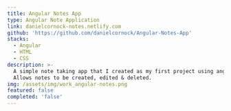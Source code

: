 ```yaml
---
title: Angular Notes App
type: Angular Note Application
link: danielcornock-notes.netlify.com
github: 'https://github.com/danielcornock/Angular-Notes-App'
stacks:
  - Angular
  - HTML
  - CSS
description: >-
  A simple note taking app that I created as my first project using angular.
  Allows notes to be created, edited & deleted.
img: /assets/img/work_angular-notes.png
featured: false
completed: 'false'
---
```


